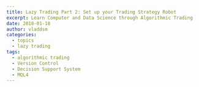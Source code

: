 ```yaml
---
title: Lazy Trading Part 2: Set up your Trading Strategy Robot
excerpt: Learn Computer and Data Science through Algorithmic Trading
date: 2018-01-18
author: vladdsm
categories:
  - topics
  - lazy trading
tags:
  - algorithmic trading
  - Version Control
  - Decision Support System
  - MQL4
---
```


